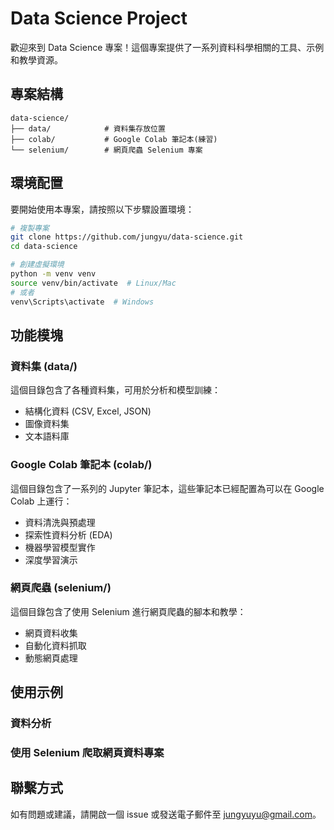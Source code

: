 # Data Science Project

歡迎來到 Data Science 專案！這個專案提供了一系列資料科學相關的工具、示例和教學資源。

## 專案結構

```
data-science/
├── data/            # 資料集存放位置
├── colab/           # Google Colab 筆記本(練習)
└── selenium/        # 網頁爬蟲 Selenium 專案
```

## 環境配置

要開始使用本專案，請按照以下步驟設置環境：

```bash
# 複製專案
git clone https://github.com/jungyu/data-science.git
cd data-science

# 創建虛擬環境
python -m venv venv
source venv/bin/activate  # Linux/Mac
# 或者
venv\Scripts\activate  # Windows
```

## 功能模塊

### 資料集 (data/)

這個目錄包含了各種資料集，可用於分析和模型訓練：

- 結構化資料 (CSV, Excel, JSON)
- 圖像資料集
- 文本語料庫

### Google Colab 筆記本 (colab/)

這個目錄包含了一系列的 Jupyter 筆記本，這些筆記本已經配置為可以在 Google Colab 上運行：

- 資料清洗與預處理
- 探索性資料分析 (EDA)
- 機器學習模型實作
- 深度學習演示

### 網頁爬蟲 (selenium/)

這個目錄包含了使用 Selenium 進行網頁爬蟲的腳本和教學：

- 網頁資料收集
- 自動化資料抓取
- 動態網頁處理

## 使用示例

### 資料分析

### 使用 Selenium 爬取網頁資料專案

## 聯繫方式

如有問題或建議，請開啟一個 issue 或發送電子郵件至 [jungyuyu@gmail.com](mailto:jungyuyu@gmail.com)。